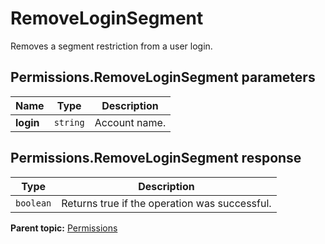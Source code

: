 # RemoveLoginSegment

Removes a segment restriction from a user login.

## Permissions.RemoveLoginSegment parameters

|Name|Type|Description|
|----|----|-----------|
|**login** |`string` | Account name. |

## Permissions.RemoveLoginSegment response

|Type|Description|
|----|-----------|
|`boolean` |Returns true if the operation was successful.|

**Parent topic:** [Permissions](../../methods/permissions/r_methods_permissions.md)

